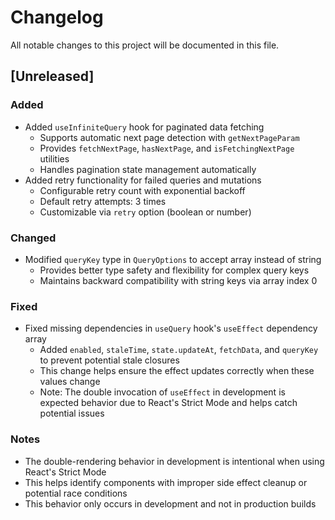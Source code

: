 # Changelog

All notable changes to this project will be documented in this file.

## [Unreleased]

### Added

- Added `useInfiniteQuery` hook for paginated data fetching
  - Supports automatic next page detection with `getNextPageParam`
  - Provides `fetchNextPage`, `hasNextPage`, and `isFetchingNextPage` utilities
  - Handles pagination state management automatically
- Added retry functionality for failed queries and mutations
  - Configurable retry count with exponential backoff
  - Default retry attempts: 3 times
  - Customizable via `retry` option (boolean or number)

### Changed

- Modified `queryKey` type in `QueryOptions` to accept array instead of string
  - Provides better type safety and flexibility for complex query keys
  - Maintains backward compatibility with string keys via array index 0

### Fixed

- Fixed missing dependencies in `useQuery` hook's `useEffect` dependency array
  - Added `enabled`, `staleTime`, `state.updateAt`, `fetchData`, and `queryKey` to prevent potential stale closures
  - This change helps ensure the effect updates correctly when these values change
  - Note: The double invocation of `useEffect` in development is expected behavior due to React's Strict Mode and helps catch potential issues

### Notes

- The double-rendering behavior in development is intentional when using React's Strict Mode
- This helps identify components with improper side effect cleanup or potential race conditions
- This behavior only occurs in development and not in production builds
